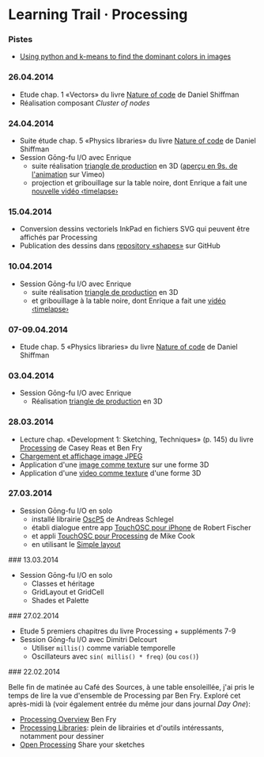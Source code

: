 # Learning Trail · Processing

### Pistes

 * [Using python and k-means to find the dominant colors in images](http://charlesleifer.com/blog/using-python-and-k-means-to-find-the-dominant-colors-in-images/)

### 26.04.2014

* Etude chap. 1 «Vectors» du livre [Nature of code](http://natureofcode.com/book/chapter-5-physics-libraries/) de Daniel Shiffman
* Réalisation composant _Cluster of nodes_

### 24.04.2014

* Suite étude chap. 5 «Physics libraries» du livre [Nature of code](http://natureofcode.com/book/chapter-5-physics-libraries/) de Daniel Shiffman
* Session Gōng-fu I/O avec Enrique
  * suite réalisation [triangle de production](https://github.com/gongfuio/Girafe/tree/master/sketch_triangle_production) en 3D ([aperçu en 9s. de l'animation](https://vimeo.com/92920664) sur Vimeo)
  * projection et gribouillage sur la table noire, dont Enrique a fait une [nouvelle vidéo ‹timelapse›](https://vimeo.com/92920851)

### 15.04.2014

* Conversion dessins vectoriels InkPad en fichiers SVG qui peuvent être affichés par Processing
* Publication des dessins dans [repository «shapes»](http://github.com/olange/shapes) sur GitHub

### 10.04.2014

* Session Gōng-fu I/O avec Enrique
  * suite réalisation [triangle de production](https://github.com/gongfuio/Girafe/tree/master/sketch_triangle_production) en 3D
  * et gribouillage à la table noire, dont Enrique a fait une [vidéo ‹timelapse›](https://vimeo.com/91696987)

### 07-09.04.2014

* Etude chap. 5 «Physics libraries» du livre [Nature of code](http://natureofcode.com/book/chapter-5-physics-libraries/) de Daniel Shiffman

### 03.04.2014

* Session Gōng-fu I/O avec Enrique
  * Réalisation [triangle de production](https://github.com/gongfuio/Girafe/tree/master/sketch_triangle_production) en 3D

### 28.03.2014

* Lecture chap. «Development 1: Sketching, Techniques» (p. 145) du livre [Processing](Discovering-Processing.md#books) de Casey Reas et Ben Fry
* [Chargement et affichage image JPEG](pde/sketch_images/sketch_images.pde)
* Application d'une [image comme texture](pde/sketch_shapes_3d/sketch_shapes_3d.pde) sur une forme 3D
* Application d'une [video comme texture](pde/sketch_textures/sketch_textures.pde) d'une forme 3D

### 27.03.2014

* Session Gōng-fu I/O en solo
   * installé librairie [OscP5](http://www.sojamo.de/libraries/oscp5/) de Andreas Schlegel
   * établi dialogue entre app [TouchOSC pour iPhone](http://hexler.net/docs/touchosc-configuration-connections-osc) de Robert Fischer
   * et appli [TouchOSC pour Processing](http://www.thebox.myzen.co.uk/Mac_Apps/Processing.html) de Mike Cook
   * en utilisant le [Simple layout](https://mobile.twitter.com/gongfuio/status/449526276554891264/photo/1)

### 13.03.2014

 * Session Gōng-fu I/O en solo
   * Classes et héritage
   * GridLayout et GridCell
   * Shades et Palette
 
### 27.02.2014

* Etude 5 premiers chapitres du livre Processing + suppléments 7-9
* Session Gōng-fu I/O avec Dimitri Delcourt
  * Utiliser `millis()` comme variable temporelle
  * Oscillateurs avec `sin( millis() * freq)` (ou `cos()`)

### 22.02.2014

Belle fin de matinée au Café des Sources, à une table ensoleillée, j'ai pris le temps de lire la vue d'ensemble de Processing par Ben Fry. Exploré cet après-midi là (voir également entrée du même jour dans journal _Day One_):

* [Processing Overview](http://processing.org/tutorials/overview/) Ben Fry
* [Processing Libraries](http://processing.org/reference/libraries/): plein de librairies et d'outils intéressants, notamment pour dessiner
* [Open Processing](http://www.openprocessing.org) Share your sketches
